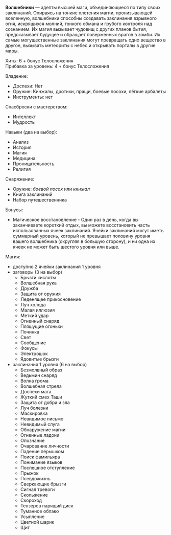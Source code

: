 **Волшебники** — адепты высшей маги, объединяющиеся по типу своих заклинаний. Опираясь на тонкие плетения магии, пронизывающей вселенную, волшебники способны создавать заклинания взрывного огня, искрящихся молний, тонкого обмана и грубого контроля над сознанием. Их магия вызывает чудовищ с других планов бытия, предсказывает будущее и обращает поверженных врагов в зомби. Их самые могущественные заклинания могут превращать одно вещество в другое, вызывать метеориты с небес и открывать порталы в другие миры.

Хиты: 6 + бонус Телосложения<br>
Прибавка за уровень: 4 + бонус Телосложения

Владение:
- Доспехи: Нет
- Оружие: Кинжалы, дротики, пращи, боевые посохи, лёгкие арбалеты
- Инструменты: нет

Спасброски с мастерством:
- Интеллект
- Мудрость

Навыки (два на выбор):
- Анализ
- История
- Магия
- Медицина
- Проницательность
- Религия

Снаряжение:
- Оружие: *боевой посох* или *кинжал*
- Книга заклинаний
- Набор путешественника

Бонусы:
- Магическое восстановление - Один раз в день, когда вы заканчиваете короткий отдых, вы можете восстановить часть использованных ячеек заклинаний. Ячейки заклинаний могут иметь суммарный уровень, который не превышает половину уровня вашего волшебника (округляя в большую сторону), и ни одна из ячеек не может быть шестого уровня или выше.

Магия:
- доступно 2 ячейки заклинаний 1 уровня
- заговоры (3 на выбор)
	- Брызги кислоты
	- Волшебная рука
	- Дружба
	- Защита от оружия
	- Леденящее прикосновение
	- Луч холода
	- Малая иллюзия
	- Меткий удар
	- Огненный снаряд
	- Пляшущие огоньки
	- Починка
	- Свет
	- Сообщение
	- Фокусы
	- Электрошок
	- Ядовитые брызги
- заклинания 1 уровня (6 на выбор)
	- Безмолвный образ
	- Ведьмин снаряд
	- Волна грома
	- Волшебная стрела
	- Доспехи мага
	- Жуткий смех Таши
	- Защита от добра и зла
	- Луч болезни
	- Маскировка
	- Невидимое письмо
	- Невидимый слуга
	- Обнаружение магии
	- Огненные ладони
	- Опознание
	- Очарование личности
	- Падение пёрышком
	- Поиск фамильяра
	- Понимание языков
	- Поспешное отступление
	- Прыжок
	- Псевдожизнь
	- Сверкающие брызги
	- Сигнал тревоги
	- Скольжение
	- Скороход
	- Тензеров парящий диск
	- Туманное облако
	- Усыпление
	- Цветной шарик
	- Щит